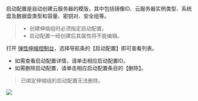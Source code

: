 启动配置是自动创建云服务器的模版，其中包括镜像ID、云服务器实例类型、系统盘及数据盘类型和容量、密钥对、安全组等。

>
>- 创建伸缩组时必须指定启动配置。
>- 启动配置一经创建后其属性将不能编辑。

打开 [弹性伸缩控制台](https://console.cloud.tencent.com/autoscaling/config)，选择导航条的【启动配置】即可查看列表。
- 如需查看启动配置详情，请单击相应启动配置ID。
- 如需删除启动配置，请单击相应启动配置条目的【删除】。

>已绑定伸缩组的启动配置无法删除。

![](https://main.qcloudimg.com/raw/ac8908ff988cd154d8ef26e699d4b99e.png)
